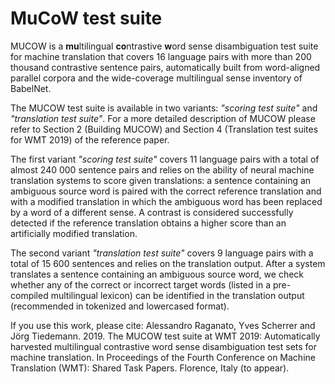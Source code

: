 # MuCoW test suite
MUCOW is a **mu**ltilingual **co**ntrastive **w**ord sense disambiguation test suite for machine translation that covers 16 language pairs with more than 200 thousand contrastive sentence pairs, automatically built from word-aligned parallel corpora and the wide-coverage multilingual sense inventory of BabelNet.


The MUCOW test suite is available in two variants: *"scoring test suite"* and *"translation test suite"*.
For a more detailed description of MUCOW please refer to Section 2 (Building MUCOW) and Section 4 (Translation test suites for WMT 2019) of the reference paper.


The first variant *"scoring test suite"* covers 11 language pairs with a total of almost 240 000 sentence pairs and relies on the ability of neural machine translation systems to score given translations: a sentence containing an ambiguous source word is paired with the correct reference translation and with a modified translation in which the ambiguous word has been replaced by a word of a different sense. A contrast is considered successfully detected if the reference translation obtains a higher score than an artificially modified translation. 


The second variant *"translation test suite"* covers 9 language pairs with a total of 15 600 sentences and relies on the translation output. After a system translates a sentence containing an ambiguous source word, we check whether any of the correct or incorrect target words (listed in a pre-compiled multilingual lexicon) can be identified in the translation output (recommended in tokenized and lowercased format).


If you use this work, please cite:
Alessandro Raganato, Yves Scherrer and Jörg Tiedemann. 2019. The MUCOW test suite at WMT 2019: Automatically harvested multilingual contrastive word sense disambiguation test sets for machine translation. In Proceedings of the Fourth Conference on Machine Translation (WMT): Shared Task Papers. Florence, Italy (to appear).
